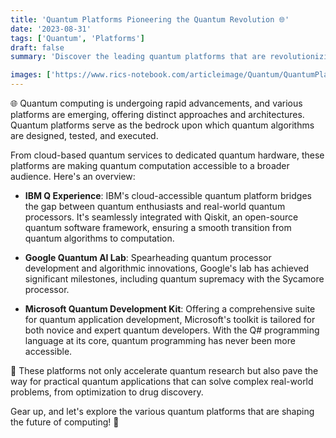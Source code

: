 ```yaml
---
title: 'Quantum Platforms Pioneering the Quantum Revolution 🌐'
date: '2023-08-31'
tags: ['Quantum', 'Platforms']
draft: false
summary: 'Discover the leading quantum platforms that are revolutionizing the world of quantum computing!'

images: ['https://www.rics-notebook.com/articleimage/Quantum/QuantumPlatforms.webp']
---
```


🌐 Quantum computing is undergoing rapid advancements, and various platforms are emerging, offering distinct approaches and architectures. Quantum platforms serve as the bedrock upon which quantum algorithms are designed, tested, and executed.

From cloud-based quantum services to dedicated quantum hardware, these platforms are making quantum computation accessible to a broader audience. Here's an overview:

- **IBM Q Experience**: IBM's cloud-accessible quantum platform bridges the gap between quantum enthusiasts and real-world quantum processors. It's seamlessly integrated with Qiskit, an open-source quantum software framework, ensuring a smooth transition from quantum algorithms to computation.

- **Google Quantum AI Lab**: Spearheading quantum processor development and algorithmic innovations, Google's lab has achieved significant milestones, including quantum supremacy with the Sycamore processor.

- **Microsoft Quantum Development Kit**: Offering a comprehensive suite for quantum application development, Microsoft's toolkit is tailored for both novice and expert quantum developers. With the Q# programming language at its core, quantum programming has never been more accessible.

🚀 These platforms not only accelerate quantum research but also pave the way for practical quantum applications that can solve complex real-world problems, from optimization to drug discovery.

Gear up, and let's explore the various quantum platforms that are shaping the future of computing! 🌌

